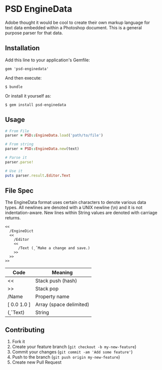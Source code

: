 # PSD EngineData

Adobe thought it would be cool to create their own markup language for text data embedded within a Photoshop document. This is a general purpose parser for that data.

## Installation

Add this line to your application's Gemfile:

    gem 'psd-enginedata'

And then execute:

    $ bundle

Or install it yourself as:

    $ gem install psd-enginedata

## Usage

``` ruby
# From File
parser = PSD::EngineData.load('path/to/file')

# From string
parser = PSD::EngineData.new(text)

# Parse it
parser.parse!

# Use it
puts parser.result.Editor.Text
```

## File Spec

The EngineData format uses certain characters to denote various data types. All newlines are denoted with a UNIX newline (\n) and it is not indentation-aware. New lines within String values are denoted with carriage returns.

```
<<
  /EngineDict
  <<
    /Editor
    <<
      /Text (˛ˇMake a change and save.)
    >>
  >>
>>
```

<table>
  <thead>
    <th>Code</th>
    <th>Meaning</th>
  </thead>
  <tr>
    <td>&lt;&lt;</td>
    <td>Stack push (hash)</td>
  </tr>
  <tr>
    <td>&gt;&gt;</td>
    <td>Stack pop</td>
  </tr>
  <tr>
    <td>/Name</td>
    <td>Property name</td>
  </tr>
  <tr>
    <td>[ 0.0 1.0 ]</td>
    <td>Array (space delimited)</td>
  </tr>
  <tr>
    <td>(˛ˇText)</td>
    <td>String</td>
  </tr>
</table>

## Contributing

1. Fork it
2. Create your feature branch (`git checkout -b my-new-feature`)
3. Commit your changes (`git commit -am 'Add some feature'`)
4. Push to the branch (`git push origin my-new-feature`)
5. Create new Pull Request
